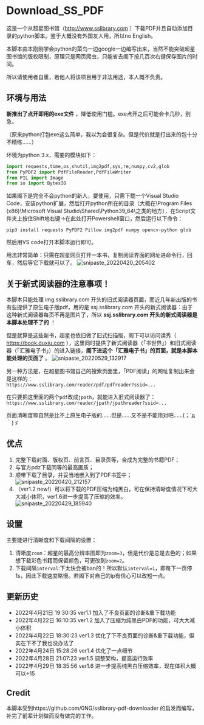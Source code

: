 # Download_SS_PDF
这是一个从超星图书馆（http://www.sslibrary.com ）下载PDF并且自动添加目录的python脚本。鉴于大概没有外国友人用，所以no English。

本脚本由本刚刚学会python的菜鸟一边google一边编写出来，当然不能突破超星图书馆的版权限制，原理只是网页爬虫，只能省去阁下按几百次右键保存图片的时间。

所以请使用者自重，若他人将该项目用于非法用途，本人概不负责。

## 环境与用法
**新推出了点开即用的exe文件** ，降低使用门槛。exe点开之后可能会卡几秒，别急。

（原来python打包exe这么简单，我以为会很复杂。但是代价就是打出来的包十分不精练……）

环境为python 3.x，需要的模块如下：
```python
import requests,time,os,shutil,img2pdf,sys,re,numpy,cv2,glob
from PyPDF2 import PdfFileReader,PdfFileWriter
from PIL import Image
from io import BytesIO
```

如果阁下是完全不会python的新人，要使用，只需下载一个Visual Studio Code，安装python扩展，然后打开python所在的目录（大概在\Program Files (x86)\Microsoft Visual Studio\Shared\Python39_64\之类的地方），在Script文件夹上按住Shift地右键→在此处打开Powershell窗口，然后运行以下命令：
```
pip3 install requests PyPDF2 Pillow img2pdf numpy opencv-python glob
```
然后用VS code打开本脚本运行即可。

用法非常简单：只需在超星网页打开一本书，复制阅读界面的网址进命令行，回车，然后等它下载就可以了。
![snipaste_20220420_205402](https://user-images.githubusercontent.com/74524914/164235308-4b62c5e9-475e-4400-b53b-69bb32fad3c6.png)

## 关于新式阅读器的注意事项！
本脚本只能处理 img.sslibrary.com 开头的旧式阅读器页面，而近几年新出版的书有些提供了原生电子版pdf，用的是 ssj.sslibrary.com 开头的新式阅读器：由于这种新式阅读器每页不再是图片了，所以 **ssj.sslibrary.com 开头的新式阅读器是本脚本处理不了的** ！

但是就算是这些新书，超星也依旧做了旧式扫描版，阁下可以访问读秀（ https://book.duxiu.com ），这里同时提供了新式阅读器（「书世界」）和旧式阅读器（「汇雅电子书」）的进入链接，**阁下进这个「汇雅电子书」的页面，就是本脚本能处理的页面了** 。
![snipaste_20220529_132917](https://user-images.githubusercontent.com/74524914/170854051-955d4fcb-0d98-447b-9159-c5bcc2c5d65f.jpg)

另一种方法是，在超星图书馆自己的搜索页面里，「PDF阅读」的网址复制出来会是这样的：\
`https://www.sslibrary.com/reader/pdf/pdfreader?ssid=...`

在只要把这里面的两个`pdf`改成`jpath`，就能进入旧式阅读器了：\
`https://www.sslibrary.com/reader/jpath/jpathreader?ssid=...`

页面清晰度嘛自然是比不上原生电子版的……但是……又不是不能用对吧……(；´д｀)ゞ

## 优点
1. 完整下载封面、版权页、前言页、目录页等，合成为完整的书籍PDF；
2. 与官方pdz下载同等的最高画质；
3. 顺带下载了目录，并妥当地嵌入到了PDF书签中；
![snipaste_20220420_212157](https://user-images.githubusercontent.com/74524914/164239989-9b3190d7-0233-45c5-9287-38d1c6be6b0f.jpg)
4. （ver1.2 new!）可以将下载的PDF压缩为纯黑白，可在保持清晰度情况下可大大减小体积，ver1.6进一步提高了压缩的效率。\
![snipaste_20220429_185940](https://user-images.githubusercontent.com/74524914/165932245-2b523ffb-6c5f-4287-a8c9-64739661bf99.jpg)

## 设置
主要能进行清晰度和下载间隔的设置：
1. 清晰度`zoom`：超星的最高分辨率图即为`zoom=3`，但是代价是总是去色的；如果想下载彩色书籍而保留颜色，可更改到`zoom=2`。
2. 下载间隔`interval`:下太快会被ban的！所以默认`interval=1`，即每下一页停1s，因此下载速度略慢。若阁下对自己的ip有信心可以改短一点。

## 更新历史
- 2022年4月21日 19:30:35 ver1.1 加入了不良页面的诊断&重下载功能
- 2022年4月22日 16:10:35 ver1.2 加入了压缩为纯黑白PDF的功能，可大大减小体积
- 2022年4月22日 18:30:23 ver1.3 优化了下不良页面的诊断&重下载功能，但实在下不了我也没办法了
- 2022年4月24日 15:28:26 ver1.4 优化了一点细节
- 2022年4月28日 21:07:23 ver1.5 调整架构，提高运行效率
- 2022年4月29日 18:35:56 ver1.6 进一步提高纯黑白压缩效率，现在体积大概可以÷15
## Credit
本脚本受到https://github.com/0NG/sslibrary-pdf-downloader 的启发而编写，补完了前辈计划做而没有做完的工作。
